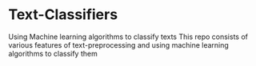 # Text-Classifiers
Using Machine learning algorithms to classify texts
This repo consists of various features of text-preprocessing and using machine learning algorithms to classify them
